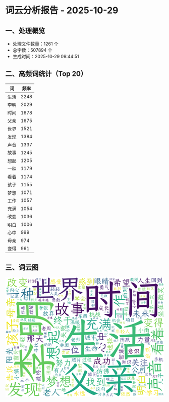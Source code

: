 # 词云分析报告 - 2025-10-29

## 一、处理概览
- 处理文件数量：1261 个
- 总字数：507894 个
- 生成时间：2025-10-29 09:44:51

## 二、高频词统计（Top 20）
| 词 | 频率 |
|----|----|
| 生活 | 2248 |
| 李明 | 2029 |
| 时间 | 1678 |
| 父亲 | 1675 |
| 世界 | 1521 |
| 发现 | 1384 |
| 声音 | 1337 |
| 故事 | 1245 |
| 想起 | 1205 |
| 一种 | 1179 |
| 看着 | 1174 |
| 孩子 | 1155 |
| 梦想 | 1071 |
| 工作 | 1057 |
| 充满 | 1054 |
| 改变 | 1036 |
| 明白 | 1006 |
| 心中 | 999 |
| 母亲 | 974 |
| 变得 | 961 |


## 三、词云图
![词云图](../images/wordcloud_20251029.png)
